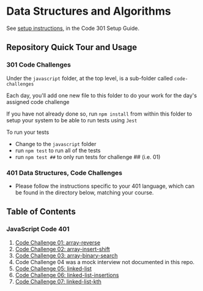 # Data Structures and Algorithms

See [setup instructions](https://codefellows.github.io/setup-guide/code-301/3-code-challenges), in the Code 301 Setup Guide.

## Repository Quick Tour and Usage

### 301 Code Challenges

Under the `javascript` folder, at the top level, is a sub-folder called `code-challenges`

Each day, you'll add one new file to this folder to do your work for the day's assigned code challenge

If you have not already done so, run `npm install` from within this folder to setup your system to be able to run tests using `Jest`

To run your tests

- Change to the `javascript` folder
- run `npm test` to run all of the tests
- run `npm test ##` to only run tests for challenge ## (i.e. 01)

### 401 Data Structures, Code Challenges

- Please follow the instructions specific to your 401 language, which can be found in the directory below, matching your course.

## Table of Contents

### JavaScript Code 401

1. [Code Challenge 01: array-reverse](javascript/array-reverse/README)
1. [Code Challenge 02: array-insert-shift](javascript/array-insert-shift/README)
1. [Code Challenge 03: array-binary-search](javascript/array-binary-search/README)
1. Code Challenge 04 was a mock interview not documented in this repo.
1. [Code Challenge 05: linked-list](javascript/linked-list/README-challenge5)
1. [Code Challenge 06: linked-list-insertions](javascript/linked-list/README-challenge6)
1. [Code Challenge 07: linked-list-kth](javascript/linked-list/README-challenge7)

